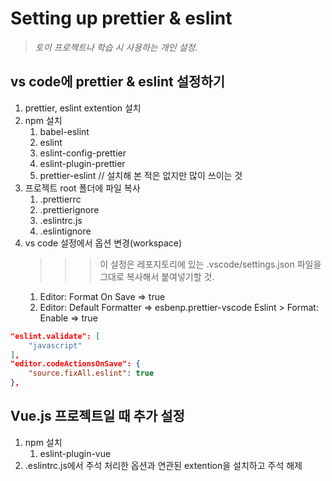 # Setting up prettier & eslint

> _토이 프로젝트나 학습 시 사용하는 개인 설정._

## vs code에 prettier & eslint 설정하기

1. prettier, eslint extention 설치
1. npm 설치
   1. babel-eslint
   1. eslint
   1. eslint-config-prettier
   1. eslint-plugin-prettier
   1. prettier-eslint // 설치해 본 적은 없지만 많이 쓰이는 것
1. 프로젝트 root 폴더에 파일 복사
   1. .prettierrc
   1. .prettierignore
   1. .eslintrc.js
   1. .eslintignore
1. vs code 설정에서 옵션 변경(workspace)
   > > > 이 설정은 레포지토리에 있는 .vscode/settings.json 파일을 그대로 복사해서 붙여넣기할 것.
   1. Editor: Format On Save => true
   1. Editor: Default Formatter => esbenp.prettier-vscode
      Eslint > Format: Enable => true

```json
"eslint.validate": [
    "javascript"
],
"editor.codeActionsOnSave": {
    "source.fixAll.eslint": true
},
```

## Vue.js 프로젝트일 때 추가 설정

1. npm 설치
   1. eslint-plugin-vue
2. .eslintrc.js에서 주석 처리한 옵션과 연관된 extention을 설치하고 주석 해제
